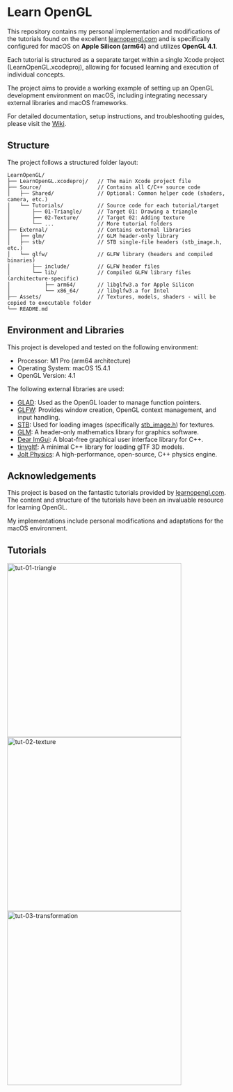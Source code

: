 # Learn OpenGL

This repository contains my personal implementation and modifications of the tutorials found on the excellent [learnopengl.com](learnopengl.com) and is specifically configured for macOS on **Apple Silicon (arm64)** and utilizes **OpenGL 4.1**.

Each tutorial is structured as a separate target within a single Xcode project (LearnOpenGL.xcodeproj), allowing for focused learning and execution of individual concepts.

The project aims to provide a working example of setting up an OpenGL development environment on macOS, including integrating necessary external libraries and macOS frameworks.

For detailed documentation, setup instructions, and troubleshooting guides, please visit the [Wiki](https://github.com/vquanghuy/learn-opengl/wiki).

## Structure

The project follows a structured folder layout:

```
LearnOpenGL/
├── LearnOpenGL.xcodeproj/   // The main Xcode project file
├── Source/                  // Contains all C/C++ source code
│   ├── Shared/              // Optional: Common helper code (shaders, camera, etc.)
│   └── Tutorials/           // Source code for each tutorial/target
│       ├── 01-Triangle/     // Target 01: Drawing a triangle
│       ├── 02-Texture/      // Target 02: Adding texture
│       └── ...              // More tutorial folders
├── External/                // Contains external libraries
│   ├── glm/                 // GLM header-only library
│   ├── stb/                 // STB single-file headers (stb_image.h, etc.)
│   └── glfw/                // GLFW library (headers and compiled binaries)
│       ├── include/         // GLFW header files
│       └── lib/             // Compiled GLFW library files (architecture-specific)
│           ├── arm64/       // libglfw3.a for Apple Silicon
│           └── x86_64/      // libglfw3.a for Intel
├── Assets/                  // Textures, models, shaders - will be copied to executable folder
└── README.md
```

## Environment and Libraries

This project is developed and tested on the following environment:

- Processor: M1 Pro (arm64 architecture)
- Operating System: macOS 15.4.1
- OpenGL Version: 4.1

The following external libraries are used:

- [GLAD](https://glad.dav1d.de/): Used as the OpenGL loader to manage function pointers.
- [GLFW](https://www.glfw.org/): Provides window creation, OpenGL context management, and input handling.
- [STB](https://github.com/nothings/stb): Used for loading images (specifically [stb_image.h](https://github.com/nothings/stb/blob/master/stb_image.h)) for textures.
- [GLM](https://github.com/g-truc/glm): A header-only mathematics library for graphics software.
- [Dear ImGui](https://github.com/ocornut/imgui): A bloat-free graphical user interface library for C++.
- [tinygltf](https://github.com/syoyo/tinygltf): A minimal C++ library for loading glTF 3D models.
- [Jolt Physics](https://github.com/jrouwe/JoltPhysics): A high-performance, open-source, C++ physics engine.

## Acknowledgements

This project is based on the fantastic tutorials provided by [learnopengl.com](learnopengl.com). The content and structure of the tutorials have been an invaluable resource for learning OpenGL. 

My implementations include personal modifications and adaptations for the macOS environment.

## Tutorials

<img width="400" alt="tut-01-triangle" src="https://github.com/user-attachments/assets/4b3b75ce-9d32-43f8-980e-07c608e9c7f7" />

<img width="400" alt="tut-02-texture" src="https://github.com/user-attachments/assets/ad73842b-d2fa-402e-bd86-bd69d9382da1" />

<img width="400" alt="tut-03-transformation" src="https://github.com/user-attachments/assets/c0be0457-2635-4677-8287-0c5e0c114c77" />


